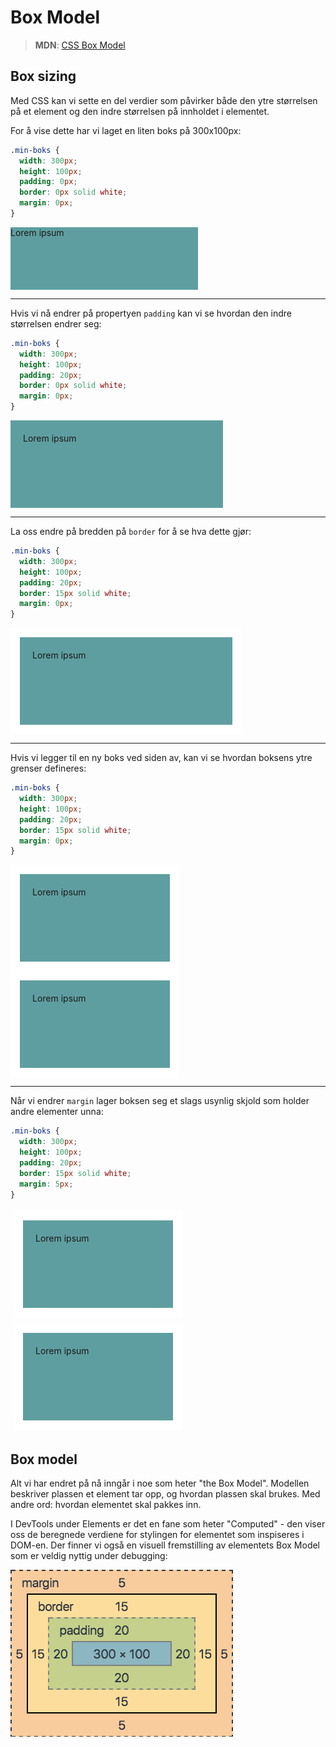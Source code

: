 # Box Model

> **MDN**: [CSS Box Model](https://developer.mozilla.org/en-US/docs/Web/CSS/CSS_Box_Model)

## Box sizing
Med CSS kan vi sette en del verdier som påvirker både den ytre størrelsen på et element og den indre størrelsen på innholdet i elementet.

For å vise dette har vi laget en liten boks på 300x100px:

```css
.min-boks {
  width: 300px;
  height: 100px;
  padding: 0px;
  border: 0px solid white;
  margin: 0px;
}
```

<div style="width: 300px; height: 100px;
  padding: 0px;
  background: cadetblue;
  border: 0px solid white;">Lorem ipsum</div>

---

Hvis vi nå endrer på propertyen `padding` kan vi se hvordan den indre størrelsen endrer seg:

```css
.min-boks {
  width: 300px;
  height: 100px;
  padding: 20px;
  border: 0px solid white;
  margin: 0px;
}
```

<div style="width: 300px;  height: 100px;
  padding: 20px;
  background: cadetblue;
  border: 0px solid white;">Lorem ipsum</div>

---

La oss endre på bredden på `border` for å se hva dette gjør:

```css
.min-boks {
  width: 300px;
  height: 100px;
  padding: 20px;
  border: 15px solid white;
  margin: 0px;
}
```

<div style="width: 300px;  height: 100px;
  padding: 20px;
  background: cadetblue;
  border: 15px solid white;">Lorem ipsum</div>

---

Hvis vi legger til en ny boks ved siden av, kan vi se hvordan boksens ytre grenser defineres:

```css
.min-boks {
  width: 300px;
  height: 100px;
  padding: 20px;
  border: 15px solid white;
  margin: 0px;
}
```

<div style="width: 200px;  height: 100px; padding: 20px; background: cadetblue; border: 15px solid white; display: inline-block;">Lorem ipsum</div><div style="width: 200px;  height: 100px; padding: 20px; background: cadetblue; border: 15px solid white; display: inline-block;">Lorem ipsum</div>

---

Når vi endrer `margin` lager boksen seg et slags usynlig skjold som holder andre elementer unna:

```css
.min-boks {
  width: 300px;
  height: 100px;
  padding: 20px;
  border: 15px solid white;
  margin: 5px;
}
```

<div style="width: 200px;  height: 100px; padding: 20px; background: cadetblue; border: 15px solid white; display: inline-block; margin: 5px;">Lorem ipsum</div><div style="width: 200px;  height: 100px; padding: 20px; background: cadetblue; border: 15px solid white; display: inline-block; margin: 5px;">Lorem ipsum</div>

## Box model
Alt vi har endret på nå inngår i noe som heter "the Box Model". Modellen beskriver plassen et element tar opp, og hvordan plassen skal brukes. Med andre ord: hvordan elementet skal pakkes inn.

I DevTools under Elements er det en fane som heter "Computed" - den viser oss de beregnede verdiene for stylingen for elementet som inspiseres i DOM-en. Der finner vi også en visuell fremstilling av elementets Box Model som er veldig nyttig under debugging:

![CSS Box Model](../resources/box-model.png)
